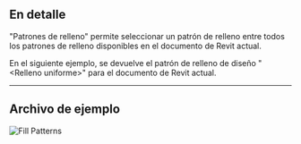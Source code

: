 ## En detalle
"Patrones de relleno" permite seleccionar un patrón de relleno entre todos los patrones de relleno disponibles en el documento de Revit actual.

En el siguiente ejemplo, se devuelve el patrón de relleno de diseño "\<Relleno uniforme>\" para el documento de Revit actual.
___
## Archivo de ejemplo

![Fill Patterns](./DSRevitNodesUI.FillPatterns_img.jpg)
